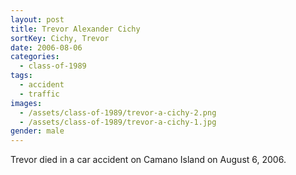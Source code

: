 ```yaml
---
layout: post
title: Trevor Alexander Cichy
sortKey: Cichy, Trevor
date: 2006-08-06
categories:
  - class-of-1989
tags:
  - accident
  - traffic
images:
  - /assets/class-of-1989/trevor-a-cichy-2.png
  - /assets/class-of-1989/trevor-a-cichy-1.jpg
gender: male
---
```


Trevor died in a car accident on Camano Island on August 6, 2006.
